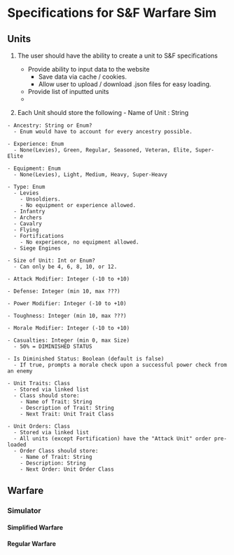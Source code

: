 
# Specifications for S&F Warfare Sim

## Units

  1. The user should have the ability to create a unit to S&F specifications
     - Provide ability to input data to the website
       - Save data via cache / cookies.
       - Allow user to upload / download .json files for easy loading. 
     - Provide list of inputted units
     - 

  2. Each Unit should store the following
    - Name of Unit : String

    - Ancestry: String or Enum?
      - Enum would have to account for every ancestry possible.

    - Experience: Enum
      - None(Levies), Green, Regular, Seasoned, Veteran, Elite, Super-Elite

    - Equipment: Enum
      - None(Levies), Light, Medium, Heavy, Super-Heavy

    - Type: Enum
      - Levies
        - Unsoldiers. 
        - No equipment or experience allowed.
      - Infantry
      - Archers
      - Cavalry
      - Flying
      - Fortifications
        - No experience, no equipment allowed.
      - Siege Engines

    - Size of Unit: Int or Enum?
      - Can only be 4, 6, 8, 10, or 12.

    - Attack Modifier: Integer (-10 to +10)

    - Defense: Integer (min 10, max ???)

    - Power Modifier: Integer (-10 to +10)

    - Toughness: Integer (min 10, max ???)

    - Morale Modifier: Integer (-10 to +10)

    - Casualties: Integer (min 0, max Size)
      - 50% = DIMINISHED STATUS 

    - Is Diminished Status: Boolean (default is false)
      - If true, prompts a morale check upon a successful power check from an enemy

    - Unit Traits: Class
      - Stored via linked list
      - Class should store:
        - Name of Trait: String
        - Description of Trait: String
        - Next Trait: Unit Trait Class

    - Unit Orders: Class
      - Stored via linked list
      - All units (except Fortification) have the "Attack Unit" order pre-loaded
      - Order Class should store:
        - Name of Trait: String
        - Description: String
        - Next Order: Unit Order Class
        
 ## Warfare
 
 ### Simulator
 
 #### Simplified Warfare
 
 #### Regular Warfare
      
